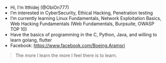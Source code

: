 - Hi, I’m Itthidej (@ObiOn777)
- I’m interested in CyberSecurity, Ethical Hacking, Penetration testing
- I’m currently learning Linux Fundamentals, Network Exploitation Basics, Web Hacking Fundamentals (Web Fundamentals, Burpsuite, OWASP TOP 10)
- Have the basics of programming in the C, Python, Java, and willing to learn golang, flutter
- Facebook: https://www.facebook.com/Boeing.Aramsri
> The more I learn the more I feel there is to learn.

<!---
ObiOn777/ObiOn777 is a ✨ special ✨ repository because its `README.md` (this file) appears on your GitHub profile.
You can click the Preview link to take a look at your changes.
--->

